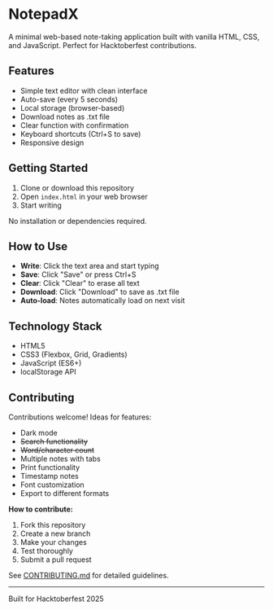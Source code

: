 # NotepadX

A minimal web-based note-taking application built with vanilla HTML, CSS, and JavaScript. Perfect for Hacktoberfest contributions.

## Features

- Simple text editor with clean interface
- Auto-save (every 5 seconds)
- Local storage (browser-based)
- Download notes as .txt file
- Clear function with confirmation
- Keyboard shortcuts (Ctrl+S to save)
- Responsive design

## Getting Started

1. Clone or download this repository
2. Open `index.html` in your web browser
3. Start writing

No installation or dependencies required.

## How to Use

- **Write**: Click the text area and start typing
- **Save**: Click "Save" or press Ctrl+S
- **Clear**: Click "Clear" to erase all text
- **Download**: Click "Download" to save as .txt file
- **Auto-load**: Notes automatically load on next visit

## Technology Stack

- HTML5
- CSS3 (Flexbox, Grid, Gradients)
- JavaScript (ES6+)
- localStorage API

## Contributing

Contributions welcome! Ideas for features:

- Dark mode
- ~~Search functionality~~
- ~~Word/character count~~
- Multiple notes with tabs
- Print functionality
- Timestamp notes
- Font customization
- Export to different formats

**How to contribute:**
1. Fork this repository
2. Create a new branch
3. Make your changes
4. Test thoroughly
5. Submit a pull request

See [CONTRIBUTING.md](CONTRIBUTING.md) for detailed guidelines.

---

Built for Hacktoberfest 2025


